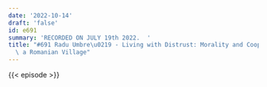 ```yaml
---
date: '2022-10-14'
draft: 'false'
id: e691
summary: 'RECORDED ON JULY 19th 2022.  '
title: "#691 Radu Umbre\u0219 - Living with Distrust: Morality and Cooperation in\
  \ a Romanian Village"
---
```

{{< episode >}}

